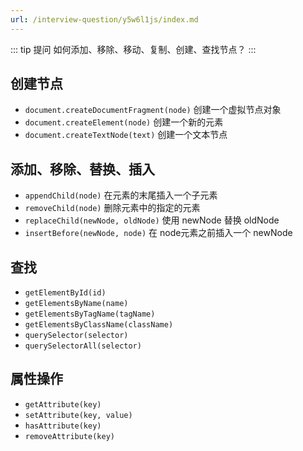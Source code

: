```yaml
---
url: /interview-question/y5w6l1js/index.md
---
```

::: tip 提问
如何添加、移除、移动、复制、创建、查找节点？
:::

## 创建节点

* `document.createDocumentFragment(node)` 创建一个虚拟节点对象
* `document.createElement(node)` 创建一个新的元素
* `document.createTextNode(text)` 创建一个文本节点

## 添加、移除、替换、插入

* `appendChild(node)` 在元素的末尾插入一个子元素
* `removeChild(node)` 删除元素中的指定的元素
* `replaceChild(newNode, oldNode)` 使用 newNode 替换 oldNode
* `insertBefore(newNode, node)` 在 node元素之前插入一个 newNode

## 查找

* `getElementById(id)`
* `getElementsByName(name)`
* `getElementsByTagName(tagName)`
* `getElementsByClassName(className)`
* `querySelector(selector)`
* `querySelectorAll(selector)`

## 属性操作

* `getAttribute(key)`
* `setAttribute(key, value)`
* `hasAttribute(key)`
* `removeAttribute(key)`
